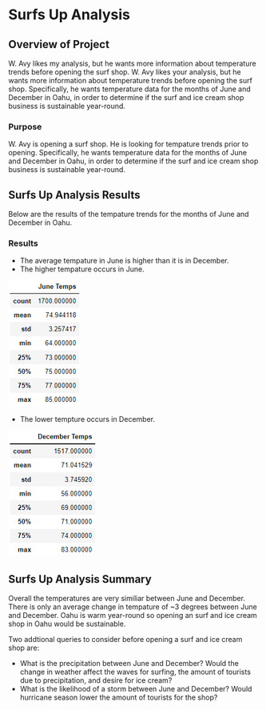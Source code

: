 # Surfs Up Analysis

## Overview of Project
W. Avy likes my analysis, but he wants more information about temperature trends before opening the surf shop. W. Avy likes your analysis, but he wants more information about temperature trends before opening the surf shop. Specifically, he wants temperature data for the months of June and December in Oahu, in order to determine if the surf and ice cream shop business is sustainable year-round.
  
### Purpose
W. Avy is opening a surf shop. He is looking for tempature trends prior to opening. Specifically, he wants temperature data for the months of June and December in Oahu, in order to determine if the surf and ice cream shop business is sustainable year-round.

## Surfs Up Analysis Results
Below are the results of the tempature trends for the months of June and December in Oahu.

### Results
- The average tempature in June is higher than it is in December.
- The higher tempature occurs in June.

![June](https://github.com/jag28731/Surfs-Up/blob/main/Resources/June%20Temps.png)
- The lower tempture occurs in December. 

![December](https://github.com/jag28731/Surfs-Up/blob/main/Resources/December%20Temps.png)
    
## Surfs Up Analysis Summary

Overall the temperatures are very similiar between June and December. There is only an average change in tempature of ~3 degrees between June and December. Oahu is warm year-round so opening an surf and ice cream shop in Oahu would be sustainable. 

Two addtional queries to consider before opening a surf and ice cream shop are:
- What is the precipitation between June and December? Would the change in weather affect the waves for surfing, the amount of tourists due to precipitation, and desire for ice cream?
- What is the likelihood of a storm between June and December? Would hurricane season lower the amount of tourists for the shop?
